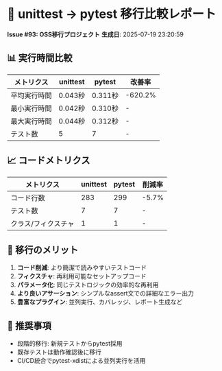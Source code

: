 # 🔄 unittest → pytest 移行比較レポート
**Issue #93: OSS移行プロジェクト**
**生成日**: 2025-07-19 23:20:59

## 📊 実行時間比較

| メトリクス | unittest | pytest | 改善率 |
|------------|----------|---------|--------|
| 平均実行時間 | 0.043秒 | 0.311秒 | -620.2% |
| 最小実行時間 | 0.042秒 | 0.310秒 | - |
| 最大実行時間 | 0.044秒 | 0.312秒 | - |
| テスト数 | 5 | 7 | - |

## 📈 コードメトリクス

| メトリクス | unittest | pytest | 削減率 |
|------------|----------|---------|--------|
| コード行数 | 283 | 299 | -5.7% |
| テスト数 | 7 | 7 | - |
| クラス/フィクスチャ | 1 | 1 | - |

## 🎯 移行のメリット

1. **コード削減**: より簡潔で読みやすいテストコード
2. **フィクスチャ**: 再利用可能なセットアップコード
3. **パラメータ化**: 同じテストロジックの効率的な再利用
4. **より良いアサーション**: シンプルなassert文での詳細なエラー出力
5. **豊富なプラグイン**: 並列実行、カバレッジ、レポート生成など

## 📝 推奨事項

- 段階的移行: 新規テストからpytest採用
- 既存テストは動作確認後に移行
- CI/CD統合でpytest-xdistによる並列実行を活用
